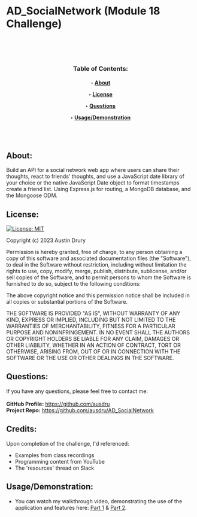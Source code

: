 # AD_SocialNetwork (Module 18 Challenge)

<br>
<br>
<br>
<h3 style="text-align: center;">Table of Contents:</h3>
<h4 style="text-align: center;">

‣ [About](#about) <br>

‣ [License](#license) <br>

‣ [Questions](#questions) <br>

‣ [Usage/Demonstration](#demonstration) <br>
<br>
<br>
<br>

</h4>


## About:
Build an API for a social network web app where users can share their thoughts, react to friends’ thoughts, and use a JavaScript date library of your choice or the native JavaScript Date object to format timestamps create a friend list. Using Express.js for routing, a MongoDB database, and the Mongoose ODM. 

## License:
[![License: MIT](https://img.shields.io/badge/License-MIT-yellow.svg)](https://opensource.org/licenses/MIT)

Copyright (c) 2023 Austin Drury

Permission is hereby granted, free of charge, to any person obtaining a copy
of this software and associated documentation files (the "Software"), to deal
in the Software without restriction, including without limitation the rights
to use, copy, modify, merge, publish, distribute, sublicense, and/or sell
copies of the Software, and to permit persons to whom the Software is
furnished to do so, subject to the following conditions:

The above copyright notice and this permission notice shall be included in all
copies or substantial portions of the Software.

THE SOFTWARE IS PROVIDED "AS IS", WITHOUT WARRANTY OF ANY KIND, EXPRESS OR
IMPLIED, INCLUDING BUT NOT LIMITED TO THE WARRANTIES OF MERCHANTABILITY,
FITNESS FOR A PARTICULAR PURPOSE AND NONINFRINGEMENT. IN NO EVENT SHALL THE
AUTHORS OR COPYRIGHT HOLDERS BE LIABLE FOR ANY CLAIM, DAMAGES OR OTHER
LIABILITY, WHETHER IN AN ACTION OF CONTRACT, TORT OR OTHERWISE, ARISING FROM,
OUT OF OR IN CONNECTION WITH THE SOFTWARE OR THE USE OR OTHER DEALINGS IN THE
SOFTWARE.

## Questions:
If you have any questions, please feel free to contact me:
<br>
<br>
<b>GitHub Profile:</b> https://github.com/ausdru <br>
<b>Project Repo:</b> https://github.com/ausdru/AD_SocialNetwork

## Credits:
Upon completion of the challenge, I'd referenced:
- Examples from class recordings
- Programming content from YouTube
- The 'resources' thread on Slack

## Usage/Demonstration:
- You can watch my walkthrough video, demonstrating the use of the application and features here: [Part 1](https://drive.google.com/file/d/1NvUAAj-aMhXVm6EGFCcAlYKIp8cU3e0-/view?usp=drive_link) & [Part 2](https://drive.google.com/file/d/1IbmPSxHMF6jo1kDH1odCduGZa8N5l3HU/view?usp=drive_link).
